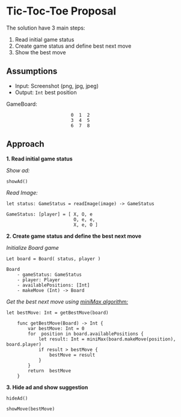 # Tic-Toc-Toe Proposal

The solution have 3 main steps:

 1. Read initial game status
 2. Create game status and define best next move
 3. Show the best move 


## Assumptions

 - Input: Screenshot (png, jpg, jpeg)
 - Output: `Int` best position

GameBoard:

							0  1  2
							3  4  5
							6  7  8


## Approach

 **1. Read initial game status**
 
 *Show ad:*
 
 `showAd()`
 
 
 *Read Image:* 
 
 `let status: GameStatus = readImage(image) -> GameStatus`
	 
	 
```
GameStatus: [player] = [ X, O, e
						 O, e, e,
						 X, e, O ] 
```					    
 **2. Create game status and define the best next move**
 
 
 *Initialize Board game*
 
 `Let board = Board( status, player )`

```
Board
	- gameStatus: GameStatus
	- player: Player
	- availablePositions: [Int]
	- makeMove (Int) -> Board
```
	 
	

*Get the best next move using 	 [miniMax algorithm:](https://www.geeksforgeeks.org/minimax-algorithm-in-game-theory-set-1-introduction/)*
	
`let bestMove: Int = getBestMove(board) `

```
	func getBestMove(Board) -> Int {
		var bestMove: Int = 0
		for  position in board.availablePositions {
			let result: Int = miniMax(board.makeMove(position), board.player)
			if result > bestMove {
				bestMove = result
			}
		} 
		return  bestMove
	}
```

 **3. Hide ad and show suggestion**
	 
`hideAd()`

`showMove(bestMove)`

